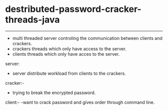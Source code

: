 # destributed-password-cracker-threads-java
---------------------------------------------
- multi threaded server controling the communication between clients and crackers.
- crackers threads which only have access to the server.
- clients threads which only have acces to the server.


server:
- server distribute workload from clients to the crackers.


cracker:- 
- trying to break the encrypted password.


client:-
-want to crack password and gives order through command line.




